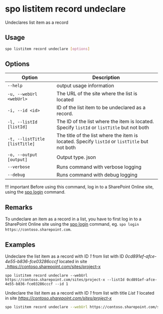 # spo listitem record undeclare

Undeclares list item as a record

## Usage

```sh
spo listitem record undeclare [options]
```

## Options

Option|Description
------|-----------
`--help`|output usage information
`-u, --webUrl <webUrl>`|The URL of the site where the list is located
`-i, --id <id>`|ID of the list item to be undeclared as a record.
`-l, --listId [listId]`|The ID of the list where the item is located. Specify `listId` or `listTitle` but not both
`-t, --listTitle [listTitle]`|The title of the list where the item is located. Specify `listId` or `listTitle` but not both
`-o, --output [output]`|Output type. json|text. Default text
`--verbose`|Runs command with verbose logging
`--debug`| Runs command with debug logging

!!! important
    Before using this command, log in to a SharePoint Online site, using the [spo login](../login.md) command.
  
## Remarks

To undeclare an item as a record in a list, you have to first log in to a SharePoint Online site using the [spo login](../login.md) command, eg. `spo login https://contoso.sharepoint.com`.

## Examples

Undeclare the list item as a record with ID _1_ from list with ID _0cd891ef-afce-4e55-b836-fce03286cccf_ located in site _https://contoso.sharepoint.com/sites/project-x

```sh_
spo listitem record undeclare --webUrl https://contoso.sharepoint.com/sites/project-x --listId 0cd891ef-afce-4e55-b836-fce03286cccf --id 1
```

Undeclare the list item as a record with ID _1_ from list with title _List 1_ located in site _https://contoso.sharepoint.com/sites/project-x_

```sh
spo listitem record undeclare --webUrl https://contoso.sharepoint.com/sites/project-x --listTitle 'List 1' --id 1
```